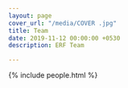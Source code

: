 ```yaml
---
layout: page
cover_url: "/media/COVER .jpg"
title: Team
date: 2019-11-12 00:00:00 +0530
description: ERF Team

---
```


{% include people.html %}
